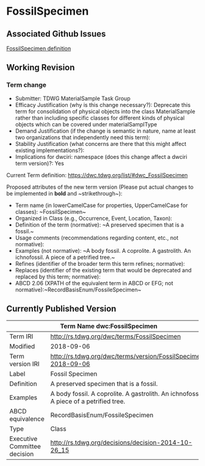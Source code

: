 # FossilSpecimen
## Associated Github Issues
[FossilSpecimen definition](https://github.com/tdwg/material-sample/issues/5)
## Working Revision
### Term change

* Submitter: TDWG MaterialSample Task Group
* Efficacy Justification (why is this change necessary?): Deprecate this term for consolidation of physical objects into the class MaterialSample rather than including specific classes for different kinds of physical objects which can be covered under materialSamplType
* Demand Justification (if the change is semantic in nature, name at least two organizations that independently need this term): 
* Stability Justification (what concerns are there that this might affect existing implementations?): 
* Implications for dwciri: namespace (does this change affect a dwciri term version)?: Yes

Current Term definition: https://dwc.tdwg.org/list/#dwc_FossilSpecimen

Proposed attributes of the new term version (Please put actual changes to be implemented in **bold** and ~strikethrough~):

* Term name (in lowerCamelCase for properties, UpperCamelCase for classes): ~FossilSpecimen~
* Organized in Class (e.g., Occurrence, Event, Location, Taxon): 
* Definition of the term (normative): ~A preserved specimen that is a fossil.~
* Usage comments (recommendations regarding content, etc., not normative): 
* Examples (not normative): ~A body fossil. A coprolite. A gastrolith. An ichnofossil. A piece of a petrified tree.~
* Refines (identifier of the broader term this term refines; normative): 
* Replaces (identifier of the existing term that would be deprecated and replaced by this term; normative): 
* ABCD 2.06 (XPATH of the equivalent term in ABCD or EFG; not normative):~RecordBasisEnum/FossileSpecimen~

## Currently Published Version
<table>
	<thead>
		<tr>
			<th colspan="2"><a id="dwc_FossilSpecimen"></a>Term Name  dwc:FossilSpecimen</th>
		</tr>
	</thead>
	<tbody>
		<tr>
			<td>Term IRI</td>
			<td><a href="http://rs.tdwg.org/dwc/terms/FossilSpecimen">http://rs.tdwg.org/dwc/terms/FossilSpecimen</a></td>
		</tr>
		<tr>
			<td>Modified</td>
			<td>2018-09-06</td>
		</tr>
		<tr>
			<td>Term version IRI</td>
			<td><a href="http://rs.tdwg.org/dwc/terms/version/FossilSpecimen-2018-09-06">http://rs.tdwg.org/dwc/terms/version/FossilSpecimen-2018-09-06</a></td>
		</tr>
		<tr>
			<td>Label</td>
			<td>Fossil Specimen</td>
		</tr>
		<tr>
			<td>Definition</td>
			<td>A preserved specimen that is a fossil.</td>
		</tr>
		<tr>
			<td>Examples</td>
			<td>A body fossil. A coprolite. A gastrolith. An ichnofossil. A piece of a petrified tree.</td>
		</tr>
		<tr>
			<td>ABCD equivalence</td>
			<td>RecordBasisEnum/FossileSpecimen</td>
		</tr>
		<tr>
			<td>Type</td>
			<td>Class</td>
		</tr>
		<tr>
			<td>Executive Committee decision</td>
			<td><a href="http://rs.tdwg.org/decisions/decision-2014-10-26_15">http://rs.tdwg.org/decisions/decision-2014-10-26_15</a></td>
		</tr>
	</tbody>
</table>

